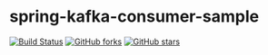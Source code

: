 # spring-kafka-consumer-sample
[![Build Status](https://img.shields.io/travis/jssfernandes/spring-kafka-consumer-sample)](https://github.com/jssfernandes/spring-kafka-consumer-sample)
[![GitHub forks](https://img.shields.io/github/forks/jssfernandes/spring-kafka-consumer-sample)](https://github.com/jssfernandes/spring-kafka-consumer-sample/network)
[![GitHub stars](https://img.shields.io/github/stars/jssfernandes/spring-kafka-consumer-sample)](https://github.com/jssfernandes/spring-kafka-consumer-sample/stargazers)

